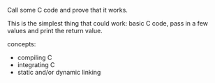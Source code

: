 
Call some C code and prove that it works.

This is the simplest thing that could work: basic C code, pass in a few values
and print the return value.

concepts:
- compiling C
- integrating C
- static and/or dynamic linking

